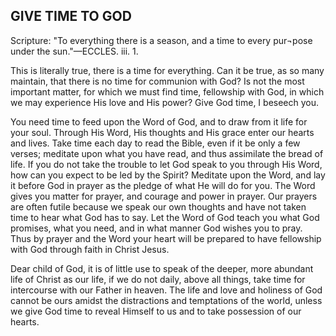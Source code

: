 ## GIVE TIME TO GOD ##

Scripture: "To everything there is a season, and a time to every pur¬pose under the sun."—ECCLES. iii. 1.



This is literally true, there is a time for everything. Can it be true, as so many maintain, that there is no time for communion with God? Is not the most important matter, for which we must find time, fellowship with God, in which we may experience His love and His power? Give God time, I beseech you.



You need time to feed upon the Word of God, and to draw from it life for your soul. Through His Word, His thoughts and His grace enter our hearts and lives. Take time each day to read the Bible, even if it be only a few verses; meditate upon what you have read, and thus assimilate the bread of life. If you do not take the trouble to let God speak to you through His Word, how can you expect to be led by the Spirit? Meditate upon the Word, and lay it before God in prayer as the pledge of what He will do for you. The Word gives you matter for prayer, and courage and power in prayer. Our prayers are often futile because we speak our own thoughts and have not taken time to hear what God has to say. Let the Word of God teach you what God promises, what you need, and in what manner God wishes you to pray. Thus by prayer and the Word your heart will be prepared to have fellowship with God through faith in Christ Jesus.



Dear child of God, it is of little use to speak of the deeper, more abundant life of Christ as our life, if we do not daily, above all things, take time for intercourse with our Father in heaven. The life and love and holiness of God cannot be ours amidst the distractions and temptations of the world, unless we give God time to reveal Himself to us and to take possession of our hearts.

